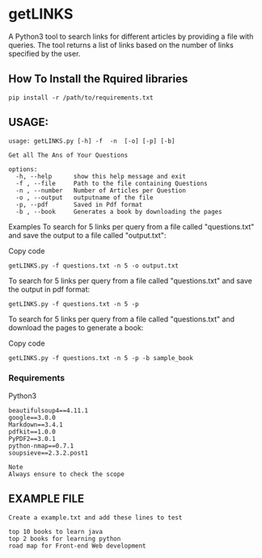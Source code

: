 # getLINKS
A Python3 tool to search links for different articles by providing a file with queries. The tool returns a list of links based on the number of links specified by the user.

## How To Install the Rquired libraries 

```
pip install -r /path/to/requirements.txt
```

## USAGE:
```
usage: getLINKS.py [-h] -f  -n  [-o] [-p] [-b]

Get all The Ans of Your Questions

options:
  -h, --help      show this help message and exit
  -f , --file     Path to the file containing Questions
  -n , --number   Number of Articles per Question
  -o , --output   outputname of the file
  -p, --pdf       Saved in Pdf format
  -b , --book     Generates a book by downloading the pages
```
Examples
To search for 5 links per query from a file called "questions.txt" and save the output to a file called "output.txt":

Copy code
```
getLINKS.py -f questions.txt -n 5 -o output.txt
```
To search for 5 links per query from a file called "questions.txt" and save the output in pdf format:

```
getLINKS.py -f questions.txt -n 5 -p
```

To search for 5 links per query from a file called "questions.txt" and download the pages to generate a book:

Copy code
```
getLINKS.py -f questions.txt -n 5 -p -b sample_book
```

### Requirements
Python3

```
beautifulsoup4==4.11.1
google==3.0.0
Markdown==3.4.1
pdfkit==1.0.0
PyPDF2==3.0.1
python-nmap==0.7.1
soupsieve==2.3.2.post1
```



```
Note
Always ensure to check the scope
```

## EXAMPLE FILE


```
Create a example.txt and add these lines to test 

top 10 books to learn java
top 2 books for learning python
road map for Front-end Web development
```


